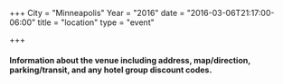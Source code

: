 +++
City = "Minneapolis"
Year = "2016"
date = "2016-03-06T21:17:00-06:00"
title = "location"
type = "event"

+++
<h4>

Information about the venue including address, map/direction, parking/transit, and any hotel group discount codes.
<p>
